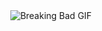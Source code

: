 <div align="center">
  <img src="https://media.giphy.com/media/v1.Y2lkPTc5MGI3NjExNGJ6cjdlcmh0eGJ1MXRzejU3N3hidGdiejJxZ3EyM2kxYmY0bThkbSZlcD12MV9pbnRlcm5hbF9naWZfYnlfaWQmY3Q9Zw/YVe7IfmGZVmEM/giphy.gif" alt="Breaking Bad GIF">
</div>

